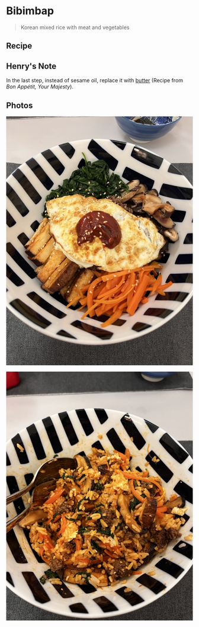 # Bibimbap
> Korean mixed rice with meat and vegetables

## Recipe

<lite-youtube videoid="2JDvGf5K6_0" />

## Henry's Note

In the last step, instead of sesame oil, replace it with [butter](https://www.instagram.com/reel/DOdRomBEmnu/) (Recipe from _Bon Appétit, Your Majesty_).

## Photos

![Bibimbap](../assets/korean/bibimbap-1.jpeg)

![Bibimbap](../assets/korean/bibimbap-2.jpeg)

